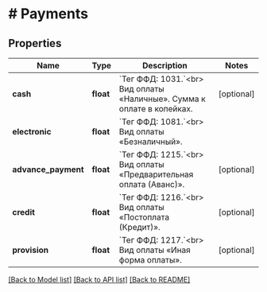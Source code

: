 # # Payments

## Properties

Name | Type | Description | Notes
------------ | ------------- | ------------- | -------------
**cash** | **float** | &#x60;Тег ФФД: 1031.&#x60;&lt;br&gt;  Вид оплаты «Наличные». Сумма к оплате в копейках. | [optional]
**electronic** | **float** | &#x60;Тег ФФД: 1081.&#x60;&lt;br&gt;  Вид оплаты «Безналичный». |
**advance_payment** | **float** | &#x60;Тег ФФД: 1215.&#x60;&lt;br&gt;  Вид оплаты «Предварительная оплата (Аванс)». | [optional]
**credit** | **float** | &#x60;Тег ФФД: 1216.&#x60;&lt;br&gt;  Вид оплаты «Постоплата (Кредит)». | [optional]
**provision** | **float** | &#x60;Тег ФФД: 1217.&#x60;&lt;br&gt;  Вид оплаты «Иная форма оплаты». | [optional]

[[Back to Model list]](../../README.md#models) [[Back to API list]](../../README.md#endpoints) [[Back to README]](../../README.md)
